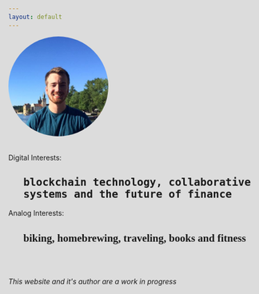 ```yaml
---
layout: default
---
```

<script src="https://cdn.jsdelivr.net/npm/particles.js@2.0.0/particles.min.js"></script>
<style>
#particles-js {
  position: absolute;
  width: 100%;
  height: 100%;
  left:0px;
  top:0px;
  background-color: #dcdcdc;
  z-index:-100;
  background-image: url("");
  background-repeat: no-repeat;
  background-size: cover;
  background-position: 50% 50%;
}
</style>
<script>
particlesJS.load('particles-js', '/assets/particles.json', function() { console.log("HERE")});
</script>

<div id="particles-js">
</div>

<img src="/assets/taschuk-headshot.jpg" width="200" height="*" style="border-radius: 100px"/>
<br>
<br>
<p>Digital Interests:</p>
<h2 style="font-family: 'monospace'; margin-left: 30px">
blockchain technology, collaborative systems and the future of finance
</h2>
<p>Analog Interests:</p>
<h2 style="font-family: 'sans-serif'; margin-left: 30px">
biking, homebrewing, traveling, books and fitness
</h2>
<br>
<br>
<p><i>This website and it's author are a work in progress</i></p>
